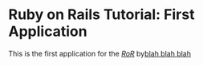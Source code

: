# Ruby on Rails Tutorial: First Application

This is the first application for the [*RoR*](http://railstutorial.org)
by[blah blah blah](http://google.com)
